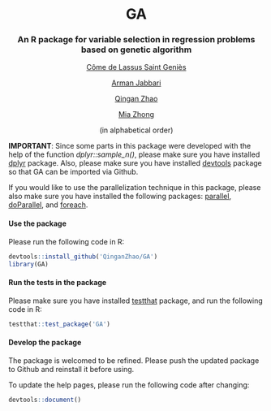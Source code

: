 <div align=center>

# GA
### An R package for variable selection in regression problems based on genetic algorithm
[C&#244;me de Lassus Saint Geni&#232;s](https://github.com/ComedeLassus)

[Arman Jabbari](https://github.com/arm4nn)

[Qingan Zhao](https://franklinzhao.top)

[Mia Zhong](https://github.com/Mia-Zhong)

(in alphabetical order)

<div align=left>

**IMPORTANT**: Since some parts in this package were developed with the help of the function *dplyr::sample_n()*, please make sure you have installed [dplyr](https://www.r-pkg.org/pkg/dplyr) package. Also, please make sure you have installed [devtools](https://www.r-pkg.org/pkg/devtools) package so that GA can be imported via Github.

If you would like to use the parallelization technique in this package, please also make sure you have installed the following packages: [parallel](http://stat.ethz.ch/R-manual/R-devel/library/parallel/doc/parallel.pdf), [doParallel](https://www.r-pkg.org/pkg/doParallel), and [foreach](https://www.r-pkg.org/pkg/foreach).

#### Use the package
Please run the following code in R:
``` r
devtools::install_github('QinganZhao/GA')
library(GA)
```

#### Run the tests in the package
Please make sure you have installed [testthat](https://www.r-pkg.org/pkg/testthat) package, and run the following code in R:
``` r
testthat::test_package('GA')
```

#### Develop the package
The package is welcomed to be refined. Please push the updated package to Github and reinstall it before using.

To update the help pages, please run the following code after changing:
``` r
devtools::document()
```
